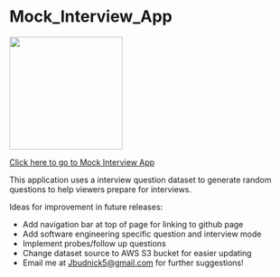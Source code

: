 # Mock_Interview_App

<img src="https://blog.gurock.com/wp-content/uploads/2015/08/interview.png" style="height:200px;text-align: center:">

[Click here to go to Mock Interview App](http://ec2-18-205-23-22.compute-1.amazonaws.com/)

This application uses a interview question dataset to generate random questions to help viewers prepare for interviews.

Ideas for improvement in future releases:
- Add navigation bar at top of page for linking to github page
- Add software engineering specific question and interview mode
- Implement probes/follow up questions
- Change dataset source to AWS S3 bucket for easier updating
- Email me at Jbudnick5@gmail.com for further suggestions!